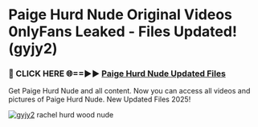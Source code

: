 # Paige Hurd Nude Original Videos 0nlyFans Leaked - Files Updated! (gyjy2)

<h3>🔴 CLICK HERE 🌐==►► <a href="https://tinyurl.com/52m3yx9h" rel="nofollow">Paige Hurd Nude Updated Files</a></h3>

Get Paige Hurd Nude and all content. Now you can access all videos and pictures of Paige Hurd Nude. New Updated Files 2025!

[![gyjy2](https://i.imgur.com/TnHtlc8.gif)](https://tinyurl.com/52m3yx9h)
rachel hurd wood nude